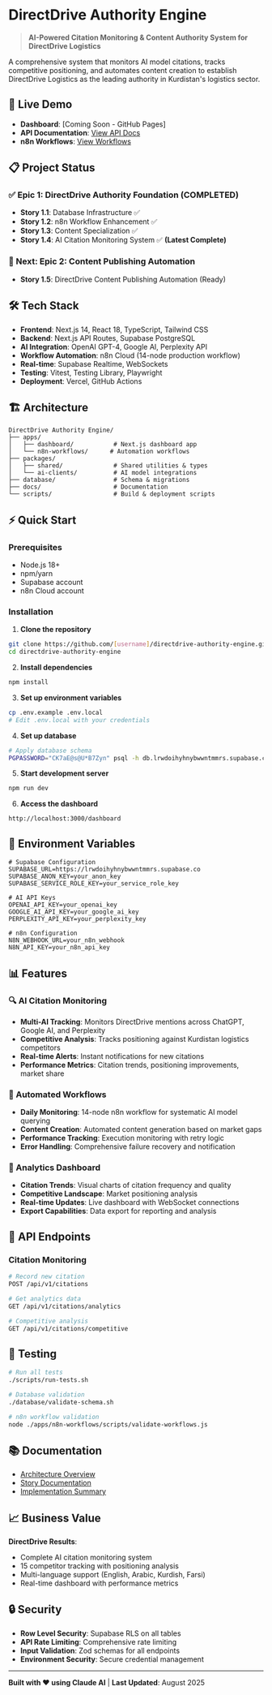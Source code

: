 # DirectDrive Authority Engine

> **AI-Powered Citation Monitoring & Content Authority System for DirectDrive Logistics**

A comprehensive system that monitors AI model citations, tracks competitive positioning, and automates content creation to establish DirectDrive Logistics as the leading authority in Kurdistan's logistics sector.

## 🚀 Live Demo

- **Dashboard**: [Coming Soon - GitHub Pages]
- **API Documentation**: [View API Docs](./docs/api/)
- **n8n Workflows**: [View Workflows](./apps/n8n-workflows/)

## 📋 Project Status

### ✅ Epic 1: DirectDrive Authority Foundation (COMPLETED)
- **Story 1.1**: Database Infrastructure ✅
- **Story 1.2**: n8n Workflow Enhancement ✅  
- **Story 1.3**: Content Specialization ✅
- **Story 1.4**: AI Citation Monitoring System ✅ **(Latest Complete)**

### 🔄 Next: Epic 2: Content Publishing Automation
- **Story 1.5**: DirectDrive Content Publishing Automation (Ready)

## 🛠️ Tech Stack

- **Frontend**: Next.js 14, React 18, TypeScript, Tailwind CSS
- **Backend**: Next.js API Routes, Supabase PostgreSQL
- **AI Integration**: OpenAI GPT-4, Google AI, Perplexity API
- **Workflow Automation**: n8n Cloud (14-node production workflow)
- **Real-time**: Supabase Realtime, WebSockets
- **Testing**: Vitest, Testing Library, Playwright
- **Deployment**: Vercel, GitHub Actions

## 🏗️ Architecture

```
DirectDrive Authority Engine/
├── apps/
│   ├── dashboard/           # Next.js dashboard app
│   └── n8n-workflows/      # Automation workflows
├── packages/
│   ├── shared/              # Shared utilities & types
│   └── ai-clients/          # AI model integrations
├── database/                # Schema & migrations
├── docs/                    # Documentation
└── scripts/                 # Build & deployment scripts
```

## ⚡ Quick Start

### Prerequisites
- Node.js 18+ 
- npm/yarn
- Supabase account
- n8n Cloud account

### Installation

1. **Clone the repository**
```bash
git clone https://github.com/[username]/directdrive-authority-engine.git
cd directdrive-authority-engine
```

2. **Install dependencies**
```bash
npm install
```

3. **Set up environment variables**
```bash
cp .env.example .env.local
# Edit .env.local with your credentials
```

4. **Set up database**
```bash
# Apply database schema
PGPASSWORD="CK7aE@s@U*B7Zyn" psql -h db.lrwdoihyhnybwwntmmrs.supabase.co -U postgres -d postgres -f ./database/ai_citations_schema_update.sql
```

5. **Start development server**
```bash
npm run dev
```

6. **Access the dashboard**
```
http://localhost:3000/dashboard
```

## 🔧 Environment Variables

```env
# Supabase Configuration
SUPABASE_URL=https://lrwdoihyhnybwwntmmrs.supabase.co
SUPABASE_ANON_KEY=your_anon_key
SUPABASE_SERVICE_ROLE_KEY=your_service_role_key

# AI API Keys
OPENAI_API_KEY=your_openai_key
GOOGLE_AI_API_KEY=your_google_ai_key
PERPLEXITY_API_KEY=your_perplexity_key

# n8n Configuration
N8N_WEBHOOK_URL=your_n8n_webhook
N8N_API_KEY=your_n8n_api_key
```

## 📊 Features

### 🔍 AI Citation Monitoring
- **Multi-AI Tracking**: Monitors DirectDrive mentions across ChatGPT, Google AI, and Perplexity
- **Competitive Analysis**: Tracks positioning against Kurdistan logistics competitors
- **Real-time Alerts**: Instant notifications for new citations
- **Performance Metrics**: Citation trends, positioning improvements, market share

### 🤖 Automated Workflows
- **Daily Monitoring**: 14-node n8n workflow for systematic AI model querying
- **Content Creation**: Automated content generation based on market gaps
- **Performance Tracking**: Execution monitoring with retry logic
- **Error Handling**: Comprehensive failure recovery and notification

### 📱 Analytics Dashboard
- **Citation Trends**: Visual charts of citation frequency and quality
- **Competitive Landscape**: Market positioning analysis
- **Real-time Updates**: Live dashboard with WebSocket connections
- **Export Capabilities**: Data export for reporting and analysis

## 🔌 API Endpoints

### Citation Monitoring
```bash
# Record new citation
POST /api/v1/citations

# Get analytics data
GET /api/v1/citations/analytics

# Competitive analysis
GET /api/v1/citations/competitive
```

## 🧪 Testing

```bash
# Run all tests
./scripts/run-tests.sh

# Database validation
./database/validate-schema.sh

# n8n workflow validation
node ./apps/n8n-workflows/scripts/validate-workflows.js
```

## 📚 Documentation

- [Architecture Overview](./docs/architecture/)
- [Story Documentation](./docs/stories/)
- [Implementation Summary](./docs/implementation-summary.md)

## 📈 Business Value

**DirectDrive Results**:
- Complete AI citation monitoring system
- 15 competitor tracking with positioning analysis
- Multi-language support (English, Arabic, Kurdish, Farsi)
- Real-time dashboard with performance metrics

## 🔒 Security

- **Row Level Security**: Supabase RLS on all tables
- **API Rate Limiting**: Comprehensive rate limiting
- **Input Validation**: Zod schemas for all endpoints
- **Environment Security**: Secure credential management

---

**Built with ❤️ using Claude AI** | **Last Updated**: August 2025